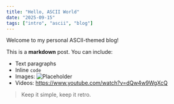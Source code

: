 ```yaml
---
title: "Hello, ASCII World"
date: "2025-09-15"
tags: ["intro", "ascii", "blog"]
---
```


Welcome to my personal ASCII-themed blog!

This is a **markdown** post. You can include:
- Text paragraphs
- Inline `code`
- Images: ![Placeholder](/placeholder.svg)
- Videos: https://www.youtube.com/watch?v=dQw4w9WgXcQ

> Keep it simple, keep it retro.

